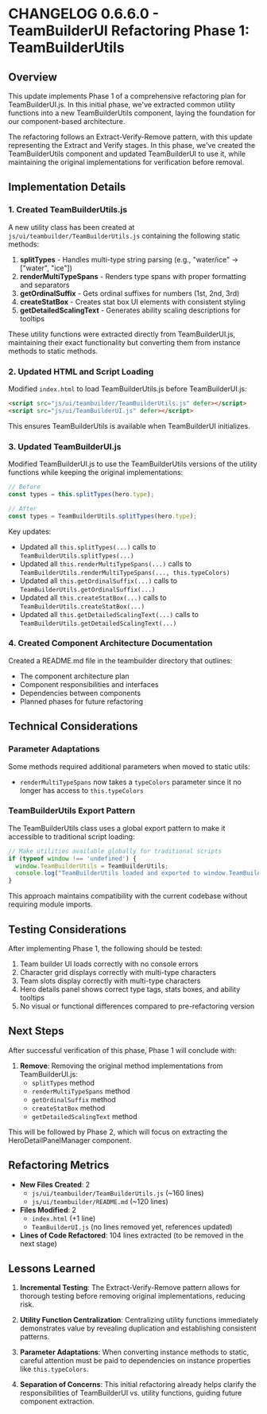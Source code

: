 # CHANGELOG 0.6.6.0 - TeamBuilderUI Refactoring Phase 1: TeamBuilderUtils

## Overview

This update implements Phase 1 of a comprehensive refactoring plan for TeamBuilderUI.js. In this initial phase, we've extracted common utility functions into a new TeamBuilderUtils component, laying the foundation for our component-based architecture.

The refactoring follows an Extract-Verify-Remove pattern, with this update representing the Extract and Verify stages. In this phase, we've created the TeamBuilderUtils component and updated TeamBuilderUI to use it, while maintaining the original implementations for verification before removal.

## Implementation Details

### 1. Created TeamBuilderUtils.js

A new utility class has been created at `js/ui/teambuilder/TeamBuilderUtils.js` containing the following static methods:

1. **splitTypes** - Handles multi-type string parsing (e.g., "water/ice" → ["water", "ice"])
2. **renderMultiTypeSpans** - Renders type spans with proper formatting and separators
3. **getOrdinalSuffix** - Gets ordinal suffixes for numbers (1st, 2nd, 3rd)
4. **createStatBox** - Creates stat box UI elements with consistent styling
5. **getDetailedScalingText** - Generates ability scaling descriptions for tooltips

These utility functions were extracted directly from TeamBuilderUI.js, maintaining their exact functionality but converting them from instance methods to static methods.

### 2. Updated HTML and Script Loading

Modified `index.html` to load TeamBuilderUtils.js before TeamBuilderUI.js:

```html
<script src="js/ui/teambuilder/TeamBuilderUtils.js" defer></script>
<script src="js/ui/TeamBuilderUI.js" defer></script>
```

This ensures TeamBuilderUtils is available when TeamBuilderUI initializes.

### 3. Updated TeamBuilderUI.js

Modified TeamBuilderUI.js to use the TeamBuilderUtils versions of the utility functions while keeping the original implementations:

```javascript
// Before
const types = this.splitTypes(hero.type);

// After
const types = TeamBuilderUtils.splitTypes(hero.type);
```

Key updates:
- Updated all `this.splitTypes(...)` calls to `TeamBuilderUtils.splitTypes(...)`
- Updated all `this.renderMultiTypeSpans(...)` calls to `TeamBuilderUtils.renderMultiTypeSpans(..., this.typeColors)`
- Updated all `this.getOrdinalSuffix(...)` calls to `TeamBuilderUtils.getOrdinalSuffix(...)`
- Updated all `this.createStatBox(...)` calls to `TeamBuilderUtils.createStatBox(...)`
- Updated all `this.getDetailedScalingText(...)` calls to `TeamBuilderUtils.getDetailedScalingText(...)`

### 4. Created Component Architecture Documentation

Created a README.md file in the teambuilder directory that outlines:
- The component architecture plan
- Component responsibilities and interfaces
- Dependencies between components
- Planned phases for future refactoring

## Technical Considerations

### Parameter Adaptations

Some methods required additional parameters when moved to static utils:

- `renderMultiTypeSpans` now takes a `typeColors` parameter since it no longer has access to `this.typeColors`

### TeamBuilderUtils Export Pattern

The TeamBuilderUtils class uses a global export pattern to make it accessible to traditional script loading:

```javascript
// Make utilities available globally for traditional scripts
if (typeof window !== 'undefined') {
  window.TeamBuilderUtils = TeamBuilderUtils;
  console.log("TeamBuilderUtils loaded and exported to window.TeamBuilderUtils");
}
```

This approach maintains compatibility with the current codebase without requiring module imports.

## Testing Considerations

After implementing Phase 1, the following should be tested:
1. Team builder UI loads correctly with no console errors
2. Character grid displays correctly with multi-type characters
3. Team slots display correctly with multi-type characters
4. Hero details panel shows correct type tags, stats boxes, and ability tooltips
5. No visual or functional differences compared to pre-refactoring version

## Next Steps

After successful verification of this phase, Phase 1 will conclude with:

1. **Remove**: Removing the original method implementations from TeamBuilderUI.js:
   - `splitTypes` method
   - `renderMultiTypeSpans` method
   - `getOrdinalSuffix` method
   - `createStatBox` method
   - `getDetailedScalingText` method

This will be followed by Phase 2, which will focus on extracting the HeroDetailPanelManager component.

## Refactoring Metrics

- **New Files Created**: 2
  - `js/ui/teambuilder/TeamBuilderUtils.js` (~160 lines)
  - `js/ui/teambuilder/README.md` (~120 lines)
- **Files Modified**: 2
  - `index.html` (+1 line)
  - `TeamBuilderUI.js` (no lines removed yet, references updated)
- **Lines of Code Refactored**: 104 lines extracted (to be removed in the next stage)

## Lessons Learned

1. **Incremental Testing**: The Extract-Verify-Remove pattern allows for thorough testing before removing original implementations, reducing risk.

2. **Utility Function Centralization**: Centralizing utility functions immediately demonstrates value by revealing duplication and establishing consistent patterns.

3. **Parameter Adaptations**: When converting instance methods to static, careful attention must be paid to dependencies on instance properties like `this.typeColors`.

4. **Separation of Concerns**: This initial refactoring already helps clarify the responsibilities of TeamBuilderUI vs. utility functions, guiding future component extraction.
